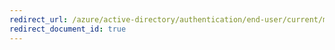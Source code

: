 ```yaml
---
redirect_url: /azure/active-directory/authentication/end-user/current/microsoft-authenticator-app-how-to
redirect_document_id: true
---
```

